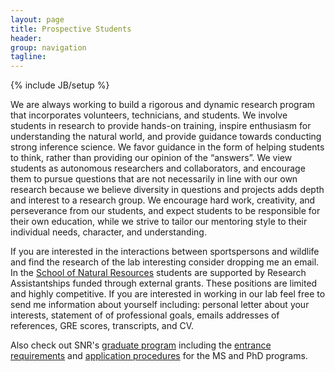 ```yaml
---
layout: page
title: Prospective Students
header: 
group: navigation
tagline: 
---
```

{% include JB/setup %}
 
We are always working to build a rigorous and dynamic research program that incorporates volunteers, technicians, and students. We involve students in research to provide hands-on training, inspire enthusiasm for understanding the natural world, and provide guidance 
towards conducting strong inference science.  We favor guidance in the form of helping students to think, rather than providing our opinion 
of the “answers”.  We view students as autonomous researchers and collaborators, and encourage them to pursue questions that are not 
necessarily in line with our own research because we believe diversity in questions and projects adds depth and interest to a research group.  We encourage hard work, creativity, and perseverance from our students, and expect students to be responsible for their own education, while 
we strive to tailor our mentoring style to their individual needs, character, and understanding.


If you are interested in the interactions between sportspersons and wildlife and find the research of the lab interesting consider dropping me an email.
In the [School of Natural Resources](http://snr.unl.edu/) students are supported by Research Assistantships funded through external grants.  These positions are limited and highly competitive.  If you are interested in working in our lab feel free to send me information about 
yourself including: personal letter about your interests, statement of of professional goals, emails addresses of references, GRE scores, transcripts, and CV.


Also check out SNR's [graduate program](http://snr.unl.edu/gradstudent/) including the [entrance requirements](http://snr.unl.edu/gradstudent/entrancerequirements.asp) 
and [application procedures](http://snr.unl.edu/gradstudent/applicationprocess.asp) for the MS and PhD programs.